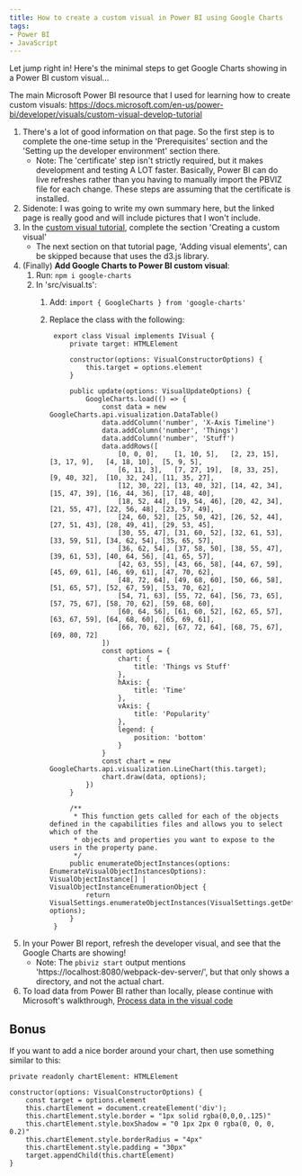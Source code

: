 ```yaml
---
title: How to create a custom visual in Power BI using Google Charts
tags:
- Power BI
- JavaScript
---
```


Let jump right in! Here's the minimal steps to get Google Charts showing in a Power BI custom visual...

The main Microsoft Power BI resource that I used for learning how to create custom visuals: https://docs.microsoft.com/en-us/power-bi/developer/visuals/custom-visual-develop-tutorial

1. There's a lot of good information on that page. So the first step is to complete the one-time setup in the 'Prerequisites' section and the 'Setting up the developer environment' section there.
    - Note: The 'certificate' step isn't strictly required, but it makes development and testing A LOT faster. Basically, Power BI can do live refreshes rather than you having to manually import the PBVIZ file for each change. These steps are assuming that the certificate is installed.
2. Sidenote: I was going to write my own summary here, but the linked page is really good and will include pictures that I won't include.
3. In the [custom visual tutorial](https://docs.microsoft.com/en-us/power-bi/developer/visuals/custom-visual-develop-tutorial#creating-a-custom-visual), complete the section 'Creating a custom visual'
    - The next section on that tutorial page, 'Adding visual elements', can be skipped because that uses the d3.js library.
4. (Finally) **Add Google Charts to Power BI custom visual**:
    1. Run: `npm i google-charts`
    2. In 'src/visual.ts':
        1. Add: `import { GoogleCharts } from 'google-charts'`
        2. Replace the class with the following:
        
                export class Visual implements IVisual {
                    private target: HTMLElement
    
                    constructor(options: VisualConstructorOptions) {
                        this.target = options.element
                    }
    
                    public update(options: VisualUpdateOptions) {
                        GoogleCharts.load(() => {
                            const data = new GoogleCharts.api.visualization.DataTable()
                            data.addColumn('number', 'X-Axis Timeline')
                            data.addColumn('number', 'Things')
                            data.addColumn('number', 'Stuff')
                            data.addRows([
                                [0, 0, 0],    [1, 10, 5],   [2, 23, 15],  [3, 17, 9],   [4, 18, 10],  [5, 9, 5],
                                [6, 11, 3],   [7, 27, 19],  [8, 33, 25],  [9, 40, 32],  [10, 32, 24], [11, 35, 27],
                                [12, 30, 22], [13, 40, 32], [14, 42, 34], [15, 47, 39], [16, 44, 36], [17, 48, 40],
                                [18, 52, 44], [19, 54, 46], [20, 42, 34], [21, 55, 47], [22, 56, 48], [23, 57, 49],
                                [24, 60, 52], [25, 50, 42], [26, 52, 44], [27, 51, 43], [28, 49, 41], [29, 53, 45],
                                [30, 55, 47], [31, 60, 52], [32, 61, 53], [33, 59, 51], [34, 62, 54], [35, 65, 57],
                                [36, 62, 54], [37, 58, 50], [38, 55, 47], [39, 61, 53], [40, 64, 56], [41, 65, 57],
                                [42, 63, 55], [43, 66, 58], [44, 67, 59], [45, 69, 61], [46, 69, 61], [47, 70, 62],
                                [48, 72, 64], [49, 68, 60], [50, 66, 58], [51, 65, 57], [52, 67, 59], [53, 70, 62],
                                [54, 71, 63], [55, 72, 64], [56, 73, 65], [57, 75, 67], [58, 70, 62], [59, 68, 60],
                                [60, 64, 56], [61, 60, 52], [62, 65, 57], [63, 67, 59], [64, 68, 60], [65, 69, 61],
                                [66, 70, 62], [67, 72, 64], [68, 75, 67], [69, 80, 72]
                            ])
                            const options = {
                                chart: {
                                    title: 'Things vs Stuff'
                                },
                                hAxis: {
                                    title: 'Time'
                                },
                                vAxis: {
                                    title: 'Popularity'
                                },
                                legend: {
                                    position: 'bottom'
                                }
                            }
                            const chart = new GoogleCharts.api.visualization.LineChart(this.target);
                            chart.draw(data, options);
                        })
                    }
    
                    /**
                     * This function gets called for each of the objects defined in the capabilities files and allows you to select which of the
                     * objects and properties you want to expose to the users in the property pane.
                     */
                    public enumerateObjectInstances(options: EnumerateVisualObjectInstancesOptions): VisualObjectInstance[] | VisualObjectInstanceEnumerationObject {
                        return VisualSettings.enumerateObjectInstances(VisualSettings.getDefault(), options);
                    }
                }

5. In your Power BI report, refresh the developer visual, and see that the Google Charts are showing!
    - Note: The `pbiviz start` output mentions 'https://localhost:8080/webpack-dev-server/', but that only shows a directory, and not the actual chart.
6. To load data from Power BI rather than locally, please continue with Microsoft's walkthrough, [Process data in the visual code](https://docs.microsoft.com/en-us/power-bi/developer/visuals/custom-visual-develop-tutorial#process-data-in-the-visual-code)

## Bonus
If you want to add a nice border around your chart, then use something similar to this:

    private readonly chartElement: HTMLElement

    constructor(options: VisualConstructorOptions) {
        const target = options.element
        this.chartElement = document.createElement('div');
        this.chartElement.style.border = "1px solid rgba(0,0,0,.125)"
        this.chartElement.style.boxShadow = "0 1px 2px 0 rgba(0, 0, 0, 0.2)"
        this.chartElement.style.borderRadius = "4px"
        this.chartElement.style.padding = "30px"
        target.appendChild(this.chartElement)
    }
